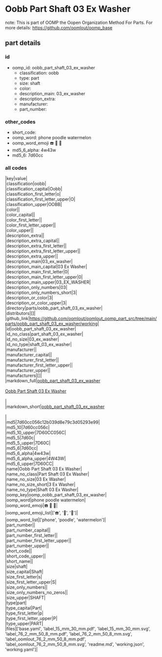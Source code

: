 # Oobb Part Shaft 03 Ex Washer  

note: This is part of OOMP the Oopen Organization Method For Parts. For more details: https://github.com/oomlout/oomp_base

##  part details





### id
* oomp_id: oobb_part_shaft_03_ex_washer
  * classification: oobb
  * type: part
  * size: shaft
  * color: 
  * description_main: 03_ex_washer
  * description_extra: 
  * manufacturer: 
  * part_number: 

### other_codes
* short_code: 
* oomp_word: phone poodle watermelon
* oomp_word_emoji :phone: :poodle: :watermelon:
* md5_6_alpha: 4w43w
* md5_6: 7d60cc

### all codes 
|key|value|  
|classification|oobb|  
|classification_capital|Oobb|  
|classification_first_letter|o|  
|classification_first_letter_upper|O|  
|classification_upper|OOBB|  
|color||  
|color_capital||  
|color_first_letter||  
|color_first_letter_upper||  
|color_upper||  
|description_extra||  
|description_extra_capital||  
|description_extra_first_letter||  
|description_extra_first_letter_upper||  
|description_extra_upper||  
|description_main|03_ex_washer|  
|description_main_capital|03 Ex Washer|  
|description_main_first_letter|0|  
|description_main_first_letter_upper|0|  
|description_main_upper|03_EX_WASHER|  
|description_only_numbers|03|  
|description_only_numbers_short|3|  
|description_or_color|3|  
|description_or_color_upper|3|  
|directory|parts/oobb_part_shaft_03_ex_washer|  
|distributors|[]|  
|github_link|https://github.com/oomlout/oomlout_oomp_part_src/tree/main/parts/oobb_part_shaft_03_ex_washer/working|  
|id|oobb_part_shaft_03_ex_washer|  
|id_no_class|part_shaft_03_ex_washer|  
|id_no_size|03_ex_washer|  
|id_no_type|shaft_03_ex_washer|  
|manufacturer||  
|manufacturer_capital||  
|manufacturer_first_letter||  
|manufacturer_first_letter_upper||  
|manufacturer_upper||  
|manufacturers|[]|  
|markdown_full|[oobb_part_shaft_03_ex_washer](https://github.com/oomlout/oomlout_oomp_part_src/tree/main/parts/oobb_part_shaft_03_ex_washer/working)<br>[](https://github.com/oomlout/oomlout_oomp_part_src/tree/main/parts/oobb_part_shaft_03_ex_washer/working)<br>[Oobb Part Shaft 03 Ex Washer](https://github.com/oomlout/oomlout_oomp_part_src/tree/main/parts/oobb_part_shaft_03_ex_washer/working)<br><br>|  
|markdown_short|[oobb_part_shaft_03_ex_washer](https://github.com/oomlout/oomlout_oomp_part_src/tree/main/parts/oobb_part_shaft_03_ex_washer/working)<br><br>|  
|md5|7d60cc056c12b039d8e79c3d05293e99|  
|md5_10|7d60cc056c|  
|md5_10_upper|7D60CC056C|  
|md5_5|7d60c|  
|md5_5_upper|7D60C|  
|md5_6|7d60cc|  
|md5_6_alpha|4w43w|  
|md5_6_alpha_upper|4W43W|  
|md5_6_upper|7D60CC|  
|name|Oobb Part Shaft 03 Ex Washer|  
|name_no_class|Part Shaft 03 Ex Washer|  
|name_no_size|03 Ex Washer|  
|name_no_size_short|3 Ex Washer|  
|name_no_type|Shaft 03 Ex Washer|  
|oomp_key|oomp_oobb_part_shaft_03_ex_washer|  
|oomp_word|phone poodle watermelon|  
|oomp_word_emoji|:phone: :poodle: :watermelon:|  
|oomp_word_emoji_list|[':phone:', ':poodle:', ':watermelon:']|  
|oomp_word_list|['phone', 'poodle', 'watermelon']|  
|part_number||  
|part_number_capital||  
|part_number_first_letter||  
|part_number_first_letter_upper||  
|part_number_upper||  
|short_code||  
|short_code_upper||  
|short_name||  
|size|shaft|  
|size_capital|Shaft|  
|size_first_letter|s|  
|size_first_letter_upper|S|  
|size_only_numbers||  
|size_only_numbers_no_zeros||  
|size_upper|SHAFT|  
|type|part|  
|type_capital|Part|  
|type_first_letter|p|  
|type_first_letter_upper|P|  
|type_upper|PART|  
|files|['base.yaml', 'label_15_mm_30_mm.pdf', 'label_15_mm_30_mm.svg', 'label_76_2_mm_50_8_mm.pdf', 'label_76_2_mm_50_8_mm.svg', 'label_oomlout_76_2_mm_50_8_mm.pdf', 'label_oomlout_76_2_mm_50_8_mm.svg', 'readme.md', 'working.json', 'working.yaml']|  
